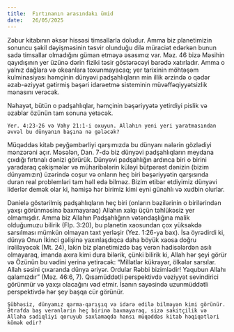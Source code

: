 ```yaml
---
title:  Fırtınanın arasındakı ümid
date:   26/05/2025
---
```


Zəbur kitabının əksər hissəsi timsallarla doludur. Amma biz planetimizin sonuncu şəkil dəyişməsinin təsvir olunduğu dilə müraciət edərkən bunun sadə timsallar olmadığını güman etməyə əsasımız var. Məz. 46 bizə Məsihin qayıdışının yer üzünə dərin fiziki təsir göstərəcəyi barədə xatırladır. Amma o yalnız dağlara və okeanlara toxunmayacaq; yer tarixinin möhtəşəm kulminasiyası həmçinin dünyəvi padşahlıqların min illik ərzində o qədər əzab-əziyyət gətirmiş bəşəri idarəetmə sisteminin müvəffəqiyyətsizlik mənasını verəcək.

Nəhayət, bütün o padşahlıqlar, həmçinin bəşəriyyətə yetirdiyi pislik və əzablar özünün tam sonuna yetəcək.

`Yer. 4:23-26 və Vəhy 21:1-i oxuyun. Allahın yeni yeri yaratmasından əvvəl bu dünyanın başına nə gələcək?`

Müqəddəs kitab peyğəmbərliyi qarşımızda bu dünyanı nələrin gözlədiyi mənzərəni açır. Məsələn, Dan. 7-də biz dünyəvi padşahlıqların meydana çıxdığı fırtınalı dənizi görürük. Dünyəvi padşahlığın ardınca biri o birini yaradaraq çəkişmələr və müharibələrin küləyi bütpərəst dənizin (bizim dünyamızın) üzərində coşur və onların heç biri bəşəriyyətin qarşısında duran real problemləri tam həll edə bilməz. Bizim etibar etdiyimiz dünyəvi liderlər demək olar ki, həmişə hər birimiz kimi eyni günahlı və xudbin olurlar.

Danielə göstərilmiş padşahlıqların heç biri (onların bəzilərinin o birilərindən yaxşı görünməsinə baxmayaraq) Allahın xalqı üçün təhlükəsiz yer olmamışdır. Amma biz Allahın Padşahlığınn vətəndaşlığına malik olduğumuzu bilirik (Flp. 3:20), bu planetin xaosundan çox yüksəkdə sarsılması mümkün olmayan taxt yerləşir (Yez. 1:26-ya bax). İsa öyrədirdi ki, dünya Onun İkinci gəlişinə yaxınlaşdıqca daha böyük xaosa doğru irəliləyəcək (Mt. 24), lakin biz planetimizdə baş verən hadisələrdən asılı olmayaraq, imanda axıra kimi dura bilərik, çünki bilirik ki, Allah hər şeyi görür və Özünün bu vədini yerinə yetirəcək: “Millətlər kükrəyər, ölkələr sarsılar. Allah səsini çıxaranda dünya əriyər. Ordular Rəbbi bizimlədir! Yaqubun Allahı qalamızdır” (Məz. 46:6, 7). Qısamüddətli perspektivdə vəziyyət sevindirici görünmür və yaxşı olacağını vəd etmir. İsanın sayəsində uzunmüddətli perspektivdə hər şey başqa cür görünür.

`Şübhəsiz, dünyamız qarma-qarışıq və idarə edilə bilməyən kimi görünür. Ətrafda baş verənlərin heç birinə baxmayaraq, sizə sakitçilik və Allaha sadiqliyi qoruyub saxlamaqda hansı müqəddəs kitab həqiqətləri kömək edir?`